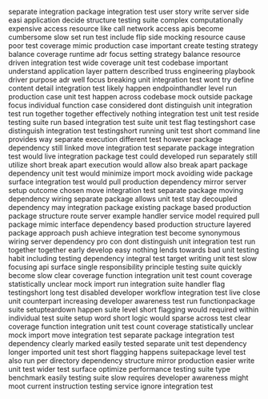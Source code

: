 separate integration package integration test user story write server side easi application decide structure testing suite complex computationally expensive access resource like call network access apis become cumbersome slow set run test include flip side mocking resource cause poor test coverage mimic production case important create testing strategy balance coverage runtime adr focus setting strategy balance resource driven integration test wide coverage unit test codebase important understand application layer pattern described truss engineering playbook driver purpose adr well focus breaking unit integration test wont try define content detail integration test likely happen endpointhandler level run production case unit test happen across codebase mock outside package focus individual function case considered dont distinguish unit integration test run together together effectively nothing integration test unit test reside testing suite run based integration test suite unit test flag testingshort case distinguish integration test testingshort running unit test short command line provides way separate execution different test however package dependency still linked move integration test separate package integration test would live integration package test could developed run separately still utilize short break apart execution would allow also break apart package dependency unit test would minimize import mock avoiding wide package surface integration test would pull production dependency mirror server setup outcome chosen move integration test separate package moving dependency wiring separate package allows unit test stay decoupled dependency may integration package existing package based production package structure route server example handler service model required pull package mimic interface dependency based production structure layered package approach push achieve integration test become synonymous wiring server dependency pro con dont distinguish unit integration test run together together early develop easy nothing lends towards bad unit testing habit including testing dependency integral test target writing unit test slow focusing api surface single responsibility principle testing suite quickly become slow clear coverage function integration unit test count coverage statistically unclear mock import run integration suite handler flag testingshort long test disabled developer workflow integration test live close unit counterpart increasing developer awareness test run functionpackage suite setupteardown happen suite level short flagging would required within individual test suite setup word short logic would sparse across test clear coverage function integration unit test count coverage statistically unclear mock import move integration test separate package integration test dependency clearly marked easily tested separate unit test dependency longer imported unit test short flagging happens suitepackage level test also run per directory dependency structure mirror production easier write unit test wider test surface optimize performance testing suite type benchmark easily testing suite slow requires developer awareness might moot current instruction testing service ignore integration test